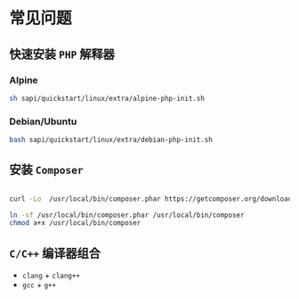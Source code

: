 # 常见问题

## 快速安装 `PHP` 解释器

### Alpine

```bash
sh sapi/quickstart/linux/extra/alpine-php-init.sh
```

### Debian/Ubuntu

```bash
bash sapi/quickstart/linux/extra/debian-php-init.sh
```

## 安装 `Composer`

```bash

curl -Lo  /usr/local/bin/composer.phar https://getcomposer.org/download/latest-stable/composer.phar

ln -sf /usr/local/bin/composer.phar /usr/local/bin/composer
chmod a+x /usr/local/bin/composer

```

## `C/C++` 编译器组合

- `clang` + `clang++`
- `gcc` + `g++`

